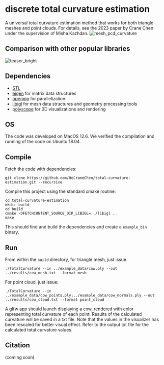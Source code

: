 # discrete total curvature estimation

A universal total curvature estimation method that works for both triangle meshes and point clouds. For details, see the 2023 paper by Crane Chen under the supervision of Misha Kazhdan.
![mesh_pcd_curvature](https://user-images.githubusercontent.com/33951209/229395487-efa580f7-9e28-498d-9265-af09d75f6d5c.png)

## Comparison with other popular libraries
![teaser_bright](https://user-images.githubusercontent.com/33951209/229387054-371fa8e9-1ef2-4552-81e3-af6927ee99dc.png)

## Dependencies

- [STL](https://www.geeksforgeeks.org/the-c-standard-template-library-stl/)
- [eigen](https://eigen.tuxfamily.org/index.php?title=Main_Page) for matrix data structures
- [openmp](http://polyscope.run/) for parallelization
- [libigl](http://libigl.github.io/libigl/) for mesh data structures and geometry processing tools
- [polyscope](http://polyscope.run/) for 3D visualizations and rendering

## OS

The code was developed on MacOS 12.6.
We verified the compilation and running of the code on Ubuntu 18.04.

## Compile

Fetch the code with dependencies:

    git clone https://github.com/HeCraneChen/total-curvature-estimation.git --recursive

Compile this project using the standard cmake routine:

    cd total-curvature-estimation
    mkdir build
    cd build
    cmake -DFETCHCONTENT_SOURCE_DIR_LIBIGL=../libigl ..
    make

This should find and build the dependencies and create a `example_bin` binary.

## Run

From within the `build` directory, for triangle mesh, just issue:

    ./TotalCurvature --in ../example_data/cow.ply --out ../results/cow_mesh.txt --format mesh
    
For point cloud, just issue:

    ./TotalCurvature --in ../example_data/cow_points.ply;../example_data/cow_normals.ply --out ../results/cow_cloud.txt --format point_cloud

A glfw app should launch displaying a cow, rendered with color representing total curvature of each point. Results of the calculated curvature will be saved in a txt file. Note that the values in the visualizer has been rescaled for better visual effect. Refer to the output txt file for the calculated total curvature values.

## Citation

(coming soon)
